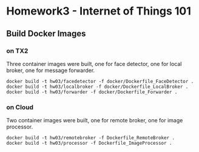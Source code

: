# Homework3 - Internet of Things 101

## Build Docker Images

### on TX2
Three container images were built, one for face detector, one for local broker, one for message forwarder.
```
docker build -t hw03/facedetector -f docker/Dockerfile_FaceDetector .
docker build -t hw03/localbroker -f docker/Dockerfile_LocalBroker .
docker build -t hw03/forwarder -f docker/Dockerfile_Forwarder .
```

### on Cloud
Two container images were built, one for remote broker, one for image processor.
```
docker build -t hw03/remotebroker -f Dockerfile_RemoteBroker .
docker build -t hw03/processor -f Dockerfile_ImageProcessor .
```